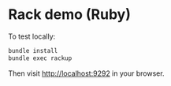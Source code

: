 # Rack demo (Ruby)

To test locally:

```bash
bundle install
bundle exec rackup
```

Then visit [http://localhost:9292](http://localhost:9292) in your browser.
